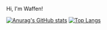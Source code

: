 Hi, I'm Waffen!

[![Anurag's GitHub stats](https://github-readme-stats.vercel.app/api?username=Waffenffs)](https://github.com/anuraghazra/github-readme-stats)
[![Top Langs](https://github-readme-stats.vercel.app/api/top-langs/?username=Waffenffs)](https://github.com/anuraghazra/github-readme-stats)


<!---
Waffenffs/Waffenffs is a ✨ special ✨ repository because its `README.md` (this file) appears on your GitHub profile.
You can click the Preview link to take a look at your changes.
--->
